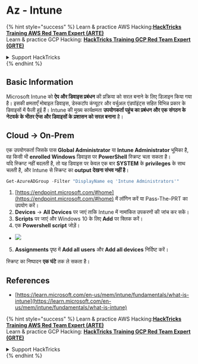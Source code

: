 # Az - Intune

{% hint style="success" %}
Learn & practice AWS Hacking:<img src="../../../.gitbook/assets/image (1).png" alt="" data-size="line">[**HackTricks Training AWS Red Team Expert (ARTE)**](https://training.hacktricks.xyz/courses/arte)<img src="../../../.gitbook/assets/image (1).png" alt="" data-size="line">\
Learn & practice GCP Hacking: <img src="../../../.gitbook/assets/image (2).png" alt="" data-size="line">[**HackTricks Training GCP Red Team Expert (GRTE)**<img src="../../../.gitbook/assets/image (2).png" alt="" data-size="line">](https://training.hacktricks.xyz/courses/grte)

<details>

<summary>Support HackTricks</summary>

* Check the [**subscription plans**](https://github.com/sponsors/carlospolop)!
* **Join the** 💬 [**Discord group**](https://discord.gg/hRep4RUj7f) or the [**telegram group**](https://t.me/peass) or **follow** us on **Twitter** 🐦 [**@hacktricks\_live**](https://twitter.com/hacktricks\_live)**.**
* **Share hacking tricks by submitting PRs to the** [**HackTricks**](https://github.com/carlospolop/hacktricks) and [**HackTricks Cloud**](https://github.com/carlospolop/hacktricks-cloud) github repos.

</details>
{% endhint %}

## Basic Information

Microsoft Intune को **ऐप और डिवाइस प्रबंधन** की प्रक्रिया को सरल बनाने के लिए डिज़ाइन किया गया है। इसकी क्षमताएँ मोबाइल डिवाइस, डेस्कटॉप कंप्यूटर और वर्चुअल एंडपॉइंट्स सहित विभिन्न प्रकार के डिवाइसों में फैली हुई हैं। Intune की मुख्य कार्यक्षमता **उपयोगकर्ता पहुंच का प्रबंधन और एक संगठन के नेटवर्क के भीतर ऐप्स और डिवाइसों के प्रशासन को सरल बनाना** है।

## Cloud -> On-Prem

एक उपयोगकर्ता जिसके पास **Global Administrator** या **Intune Administrator** भूमिका है, वह किसी भी **enrolled Windows** डिवाइस पर **PowerShell** स्क्रिप्ट चला सकता है।\
यदि स्क्रिप्ट नहीं बदलती है, तो यह डिवाइस पर केवल एक बार **SYSTEM** के **privileges** के साथ चलती है, और Intune से स्क्रिप्ट का **output देखना संभव नहीं है**।
```powershell
Get-AzureADGroup -Filter "DisplayName eq 'Intune Administrators'"
```
1. [https://endpoint.microsoft.com/#home](https://endpoint.microsoft.com/#home) में लॉगिन करें या Pass-The-PRT का उपयोग करें।
2. **Devices** -> **All Devices** पर जाएं ताकि Intune में नामांकित उपकरणों की जांच कर सकें।
3. **Scripts** पर जाएं और Windows 10 के लिए **Add** पर क्लिक करें।
4. एक **Powershell script** जोड़ें।
* ![](<../../../.gitbook/assets/image (264).png>)
5. **Assignments** पृष्ठ में **Add all users** और **Add all devices** निर्दिष्ट करें।

स्क्रिप्ट का निष्पादन **एक घंटे** तक ले सकता है।

## References

* [https://learn.microsoft.com/en-us/mem/intune/fundamentals/what-is-intune](https://learn.microsoft.com/en-us/mem/intune/fundamentals/what-is-intune)

{% hint style="success" %}
Learn & practice AWS Hacking:<img src="../../../.gitbook/assets/image (1).png" alt="" data-size="line">[**HackTricks Training AWS Red Team Expert (ARTE)**](https://training.hacktricks.xyz/courses/arte)<img src="../../../.gitbook/assets/image (1).png" alt="" data-size="line">\
Learn & practice GCP Hacking: <img src="../../../.gitbook/assets/image (2).png" alt="" data-size="line">[**HackTricks Training GCP Red Team Expert (GRTE)**<img src="../../../.gitbook/assets/image (2).png" alt="" data-size="line">](https://training.hacktricks.xyz/courses/grte)

<details>

<summary>Support HackTricks</summary>

* Check the [**subscription plans**](https://github.com/sponsors/carlospolop)!
* **Join the** 💬 [**Discord group**](https://discord.gg/hRep4RUj7f) or the [**telegram group**](https://t.me/peass) or **follow** us on **Twitter** 🐦 [**@hacktricks\_live**](https://twitter.com/hacktricks\_live)**.**
* **Share hacking tricks by submitting PRs to the** [**HackTricks**](https://github.com/carlospolop/hacktricks) and [**HackTricks Cloud**](https://github.com/carlospolop/hacktricks-cloud) github repos.

</details>
{% endhint %}
